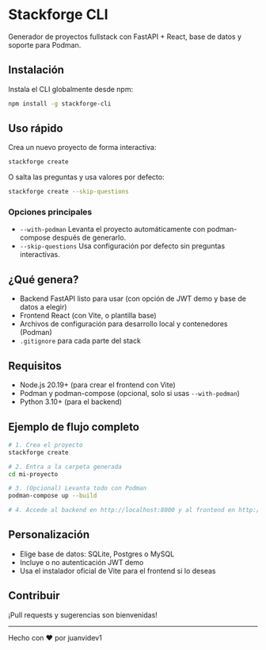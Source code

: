# Stackforge CLI

Generador de proyectos fullstack con FastAPI + React, base de datos y soporte para Podman.

## Instalación

Instala el CLI globalmente desde npm:

```sh
npm install -g stackforge-cli
```

## Uso rápido

Crea un nuevo proyecto de forma interactiva:

```sh
stackforge create
```

O salta las preguntas y usa valores por defecto:

```sh
stackforge create --skip-questions
```

### Opciones principales

- `--with-podman` Levanta el proyecto automáticamente con podman-compose después de generarlo.
- `--skip-questions` Usa configuración por defecto sin preguntas interactivas.

## ¿Qué genera?

- Backend FastAPI listo para usar (con opción de JWT demo y base de datos a elegir)
- Frontend React (con Vite, o plantilla base)
- Archivos de configuración para desarrollo local y contenedores (Podman)
- `.gitignore` para cada parte del stack

## Requisitos

- Node.js 20.19+ (para crear el frontend con Vite)
- Podman y podman-compose (opcional, solo si usas `--with-podman`)
- Python 3.10+ (para el backend)

## Ejemplo de flujo completo

```sh
# 1. Crea el proyecto
stackforge create

# 2. Entra a la carpeta generada
cd mi-proyecto

# 3. (Opcional) Levanta todo con Podman
podman-compose up --build

# 4. Accede al backend en http://localhost:8000 y al frontend en http://localhost:5173
```

## Personalización

- Elige base de datos: SQLite, Postgres o MySQL
- Incluye o no autenticación JWT demo
- Usa el instalador oficial de Vite para el frontend si lo deseas

## Contribuir

¡Pull requests y sugerencias son bienvenidas!

---

Hecho con ❤️ por juanvidev1
